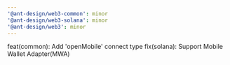 ```yaml
---
'@ant-design/web3-common': minor
'@ant-design/web3-solana': minor
'@ant-design/web3': minor
---
```


feat(common): Add 'openMobile' connect type
fix(solana): Support Mobile Wallet Adapter(MWA)
